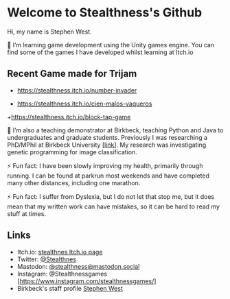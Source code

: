 # Welcome to Stealthness's Github

Hi, my name is Stephen West.

🌱 I’m learning game development using the Unity games engine. You can find some of the games I have developed whilst learning at Itch.io

## Recent Game made for Trijam

+ https://stealthness.itch.io/number-invader

+ https://stealthness.itch.io/cien-malos-vaqueros

+https://stealthness.itch.io/block-tap-game

🔭 I’m also a teaching demonstrator at Birkbeck, teaching Python and Java to undergraduates and graduate students. Previously I was researching a PhD/MPhil at Birkbeck University [[link](https://www.dcs.bbk.ac.uk/)]. My research was investigating genetic programming for image classification.

⚡ Fun fact: I have been slowly improving my health, primarily through running. I can be found at parkrun most weekends and have completed many other distances, including one marathon.

⚡ Fun fact: I suffer from Dyslexia, but I do not let that stop me, but it does mean that my written work can have mistakes, so it can be hard to read my stuff at times.

##  Links

- Itch.io: [stealthnes Itch.io page](https://stealthness.itch.io/)
- Twitter: [@Stealthnes](https://twitter.com/stealthness)
- Mastodon: [@stealthness@mastodon.social](https://mastodon.social/@stealthness)
- Instagram: @Stealthnessgames [https://www.instagram.com/stealthnessgames/]
- Birkbeck's staff profile [Stephen West](https://www.bbk.ac.uk/our-staff/profile/8005765/stephen-west)
